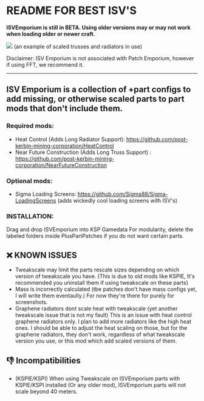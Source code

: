 # **README FOR BEST ISV'S**

**ISVEmporium is still in BETA. Using older versions may or may not work when loading older or newer craft.**

![](https://i.imgur.com/uHtzNiD.jpeg)
(an example of scaled trusses and radiators in use)

Disclaimer: ISV Emporium is not associated with Patch Emporium, however if using FFT, we recommend it.

---

## ISV Emporium is a collection of +part configs to add missing, or otherwise scaled parts to part mods that don't include them.

### Required mods:
- Heat Control (Adds Long Radiator Support): https://github.com/post-kerbin-mining-corporation/HeatControl
- Near Future Construction (Adds Long Truss Support) : https://github.com/post-kerbin-mining-corporation/NearFutureConstruction

### Optional mods:
- Sigma Loading Screens: https://github.com/Sigma88/Sigma-LoadingScreens (adds wickedly cool loading screens with ISV's)

### INSTALLATION:

Drag and drop ISVEmporium into KSP Gamedata
For modularity, delete the labeled folders inside PlusPartPatches if you do not want certain parts.

## ❌ **KNOWN ISSUES** 
- Tweakscale may limit the parts rescale sizes depending on which version of tweakscale you have. (This is due to old mods like KSPIE, It's recommended you uninstall them if using tweakscale on these parts)
- Mass is incorrectly calculated (tbe patches don't have mass configs yet, I will write them eventaully.) For now they're there for purely for screenshots.
- Graphene radiators dont scale heat with tweakscale (yet another tweakscale issue that is not my fault) This is an issue with heat control graphene radiators only. I plan to add more radiators like the high heat ones. I should be able to adjust the heat scaling on those, but for the graphene radiators, they don't work, regardless of what tweakscale version you use, or this mod which add scaled versions of them.

## 👎 **Incompatibilities**
- (KSPIE/KSPI) When using Tweakscale on ISVEmporium parts with KSPIE/KSPI installed (Or any older mod), ISVEmporium parts will not scale beyond 40 meters.
